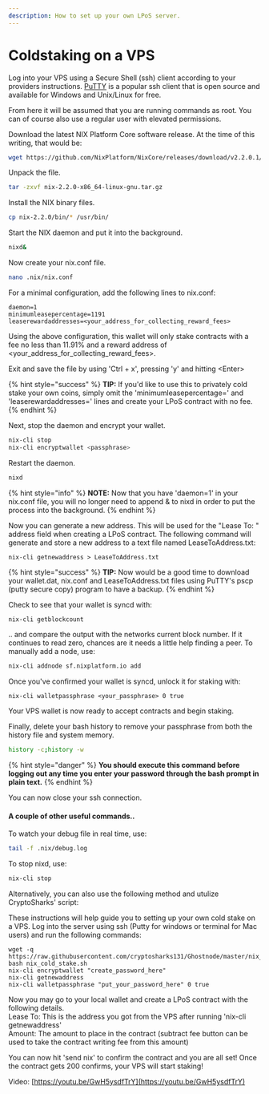 ```yaml
---
description: How to set up your own LPoS server.
---
```


# Coldstaking on a VPS

Log into your VPS using a Secure Shell \(ssh\) client according to your providers instructions. [PuTTY](https://www.chiark.greenend.org.uk/~sgtatham/putty/) is a popular ssh client that is open source and available for Windows and Unix/Linux for free.

From here it will be assumed that you are running commands as root. You can of course also use a regular user with elevated permissions.

Download the latest NIX Platform Core software release. At the time of this writing, that would be:

```bash
wget https://github.com/NixPlatform/NixCore/releases/download/v2.2.0.1/nix-2.2.0-x86_64-linux-gnu.tar.gz
```

Unpack the file.

```bash
tar -zxvf nix-2.2.0-x86_64-linux-gnu.tar.gz
```

Install the NIX binary files.

```bash
cp nix-2.2.0/bin/* /usr/bin/
```

Start the NIX daemon and put it into the background.

```bash
nixd&
```

Now create your nix.conf file.

```bash
nano .nix/nix.conf
```

For a minimal configuration, add the following lines to nix.conf:

```text
daemon=1
minimumleasepercentage=1191
leaserewardaddresses=<your_address_for_collecting_reward_fees>
```

Using the above configuration, this wallet will only stake contracts with a fee no less than 11.91% and a reward address of &lt;your\_address\_for\_collecting\_reward\_fees&gt;.

Exit and save the file by using 'Ctrl + x', pressing 'y' and hitting &lt;Enter&gt;

{% hint style="success" %}
**TIP:** If you'd like to use this to privately cold stake your own coins, simply omit the 'minimumleasepercentage=' and 'leaserewardaddresses=' lines and create your LPoS contract with no fee.
{% endhint %}

Next, stop the daemon and encrypt your wallet.

```bash
nix-cli stop
nix-cli encryptwallet <passphrase>
```

Restart the daemon.

```bash
nixd
```

{% hint style="info" %}
**NOTE:** Now that you have 'daemon=1' in your nix.conf file, you will no longer need to append & to nixd in order to put the process into the background.
{% endhint %}

Now you can generate a new address. This will be used for the "Lease To: " address field when creating a LPoS contract. The following command will generate and store a new address to a text file named LeaseToAddress.txt:

```text
nix-cli getnewaddress > LeaseToAddress.txt
```

{% hint style="success" %}
**TIP:** Now would be a good time to download your wallet.dat, nix.conf and LeaseToAddress.txt files using PuTTY's pscp \(putty secure copy\) program to have a backup.
{% endhint %}

Check to see that your wallet is syncd with:

```bash
nix-cli getblockcount
```

.. and compare the output with the networks current block number. If it continues to read zero, chances are it needs a little help finding a peer. To manually add a node, use:

```bash
nix-cli addnode sf.nixplatform.io add
```

Once you've confirmed your wallet is syncd, unlock it for staking with:

```text
nix-cli walletpassphrase <your_passphrase> 0 true
```

Your VPS wallet is now ready to accept contracts and begin staking.

Finally, delete your bash history to remove your passphrase from both the history file and system memory. 

```bash
history -c;history -w
```

{% hint style="danger" %}
**You should execute this command before logging out any time you enter your password through the bash prompt in plain text.**
{% endhint %}

You can now close your ssh connection.

#### A couple of other useful commands..

To watch your debug file in real time, use:

```bash
tail -f .nix/debug.log
```

To stop nixd, use:

```bash
nix-cli stop
```



Alternatively, you can also use the following method and utulize CryptoSharks' script:

These instructions will help guide you to setting up your own cold stake on a VPS. Log into the server using ssh \(Putty for windows or terminal for Mac users\) and run the following commands:

```text
wget -q https://raw.githubusercontent.com/cryptosharks131/Ghostnode/master/nix_cold_stake.sh
bash nix_cold_stake.sh
nix-cli encryptwallet "create_password_here"
nix-cli getnewaddress
nix-cli walletpassphrase "put_your_password_here" 0 true
```

Now you may go to your local wallet and create a LPoS contract with the following details.  
Lease To: This is the address you got from the VPS after running 'nix-cli getnewaddress'  
Amount: The amount to place in the contract \(subtract fee button can be used to take the contract writing fee from this amount\)

You can now hit 'send nix' to confirm the contract and you are all set! Once the contract gets 200 confirms, your VPS will start staking!

Video: [https://youtu.be/GwH5ysdfTrY](https://youtu.be/GwH5ysdfTrY)



